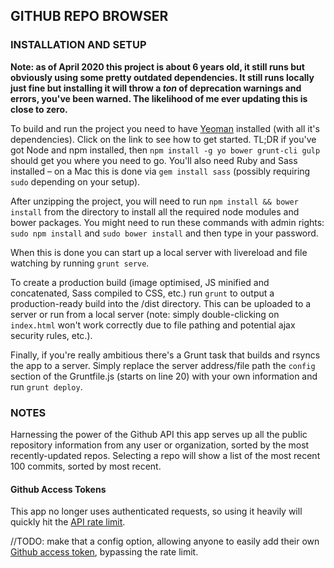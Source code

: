## GITHUB REPO BROWSER

### INSTALLATION AND SETUP

**Note: as of April 2020 this project is about 6 years old, it still runs but obviously using some pretty outdated dependencies. It still runs locally just fine but installing it will throw a _ton_ of deprecation warnings and errors, you've been warned. The likelihood of me ever updating this is close to zero.**

To build and run the project you need to have [Yeoman](http://yeoman.io/learning/index.html "Getting started with Yeoman") installed (with all it's dependencies). Click on the link to see how to get started. TL;DR if you've got Node and npm installed, then `npm install -g yo bower grunt-cli gulp` should get you where you need to go. You'll also need Ruby and Sass installed – on a Mac this is done via `gem install sass` (possibly requiring `sudo` depending on your setup).

After unzipping the project, you will need to run `npm install && bower install` from the directory to install all the required node modules and bower packages. You might need to run these commands with admin rights: `sudo npm install` and `sudo bower install` and then type in your password.

When this is done you can start up a local server with livereload and file watching by running `grunt serve`.

To create a production build (image optimised, JS minified and concatenated, Sass compiled to CSS, etc.) run `grunt` to output a production-ready build into the /dist directory. This can be uploaded to a server or run from a local server (note: simply double-clicking on `index.html` won't work correctly due to file pathing and potential ajax security rules, etc.).

Finally, if you're really ambitious there's a Grunt task that builds and rsyncs the app to a server. Simply replace the server address/file path the `config` section of the Gruntfile.js (starts on line 20) with your own information and run `grunt deploy`.

### NOTES

Harnessing the power of the Github API this app serves up all the public repository information from any user or organization, sorted by the most recently-updated repos. Selecting a repo will show a list of the most recent 100 commits, sorted by most recent.

#### Github Access Tokens

This app no longer uses authenticated requests, so using it heavily will quickly hit the [API rate limit](https://developer.github.com/v3/#rate-limiting).


//TODO: make that a config option, allowing anyone to easily add their own [Github access token](https://github.com/blog/1509-personal-api-tokens), bypassing the rate limit.